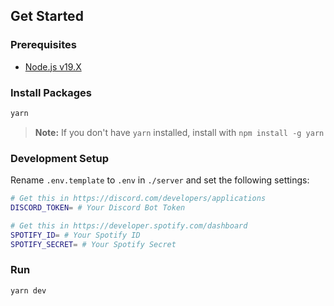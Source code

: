 ## Get Started

### Prerequisites
- [Node.js v19.X](https://nodejs.org/)

### Install Packages
```sh
yarn
```
> **Note:** If you don't have `yarn` installed, install with `npm install -g yarn`

### Development Setup
Rename `.env.template` to `.env` in `./server` and set the following settings:

```sh
# Get this in https://discord.com/developers/applications
DISCORD_TOKEN= # Your Discord Bot Token

# Get this in https://developer.spotify.com/dashboard
SPOTIFY_ID= # Your Spotify ID
SPOTIFY_SECRET= # Your Spotify Secret
```

### Run
```
yarn dev
```